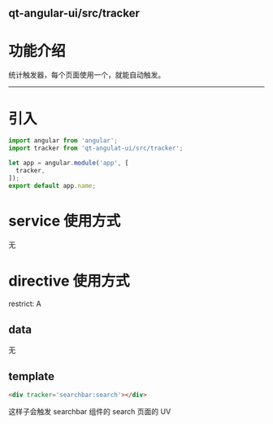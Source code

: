 qt-angular-ui/src/tracker
---

# 功能介绍
统计触发器，每个页面使用一个，就能自动触发。

---

# 引入

```javascript
import angular from 'angular';
import tracker from 'qt-angulat-ui/src/tracker';

let app = angular.module('app', [
  tracker,
]);
export default app.name;
```

# service 使用方式
无

# directive 使用方式
restrict: A

## data
无

## template

```html
<div tracker='searchbar:search'></div>
```

这样子会触发 searchbar 组件的 search 页面的 UV
